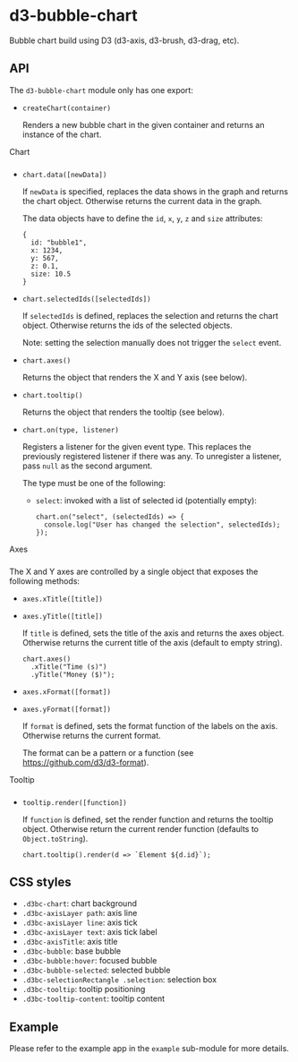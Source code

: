 d3-bubble-chart
===============

Bubble chart build using D3 (d3-axis, d3-brush, d3-drag, etc).

API
---

The `d3-bubble-chart` module only has one export:

* `createChart(container)`

  Renders a new bubble chart in the given container and returns an instance of the chart.

Chart
###

* `chart.data([newData])`

  If `newData` is specified, replaces the data shows in the graph and returns the chart object.
  Otherwise returns the current data in the graph.

  The data objects have to define the `id`, `x`, `y`, `z` and `size` attributes:

      {
        id: "bubble1",
        x: 1234,
        y: 567,
        z: 0.1,
        size: 10.5
      }

* `chart.selectedIds([selectedIds])`

  If `selectedIds` is defined, replaces the selection and returns the chart object.
  Otherwise returns the ids of the selected objects. 
  
  Note: setting the selection manually does not trigger the `select` event.

* `chart.axes()`

  Returns the object that renders the X and Y axis (see below).

* `chart.tooltip()`

  Returns the object that renders the tooltip (see below).

* `chart.on(type, listener)`

  Registers a listener for the given event type. This replaces the previously
  registered listener if there was any. To unregister a listener, pass `null`
  as the second argument.

  The type must be one of the following:

  * `select`: invoked with a list of selected id (potentially empty):

        chart.on("select", (selectedIds) => {
          console.log("User has changed the selection", selectedIds);
        });

Axes
###

The X and Y axes are controlled by a single object that exposes the following methods: 

* `axes.xTitle([title])`
* `axes.yTitle([title])`

  If `title` is defined, sets the title of the axis and returns the axes object.
  Otherwise returns the current title of the axis (default to empty string).

      chart.axes()
        .xTitle("Time (s)")
        .yTitle("Money ($)");

* `axes.xFormat([format])`
* `axes.yFormat([format])`

  If `format` is defined, sets the format function of the labels on the axis.
  Otherwise returns the current format.
  
  The format can be a pattern or a function (see https://github.com/d3/d3-format).

Tooltip
###

* `tooltip.render([function])`

  If `function` is defined, set the render function and returns the tooltip object.
  Otherwise return the current render function (defaults to `Object.toString`).

      chart.tooltip().render(d => `Element ${d.id}`);

CSS styles
------------

* `.d3bc-chart`: chart background
* `.d3bc-axisLayer path`: axis line
* `.d3bc-axisLayer line`: axis tick
* `.d3bc-axisLayer text`: axis tick label
* `.d3bc-axisTitle`: axis title
* `.d3bc-bubble`: base bubble
* `.d3bc-bubble:hover`: focused bubble 
* `.d3bc-bubble-selected`: selected bubble
* `.d3bc-selectionRectangle .selection`: selection box 
* `.d3bc-tooltip`: tooltip positioning
* `.d3bc-tooltip-content`: tooltip content

Example
-------

Please refer to the example app in the `example` sub-module for more details.

